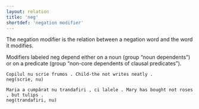 ```yaml
---
layout: relation
title: 'neg'
shortdef: 'negation modifier'
---
```


The negation modifier is the relation between a negation word and the word it modifies.

Modifiers labeled neg depend either on a noun (group “noun dependents”) or on a predicate (group “non-core dependents of clausal predicates”).

~~~sdparse
Copilul nu scrie frumos . Child-the not writes neatly .
neg(scrie, nu)
~~~

~~~sdparse
Maria a cumpărat nu trandafiri , ci lalele . Mary has bought not roses , but tulips .
neg(trandafiri, nu)
~~~
<!-- Interlanguage links updated Út zář 29 18:41:26 CEST 2020 -->
